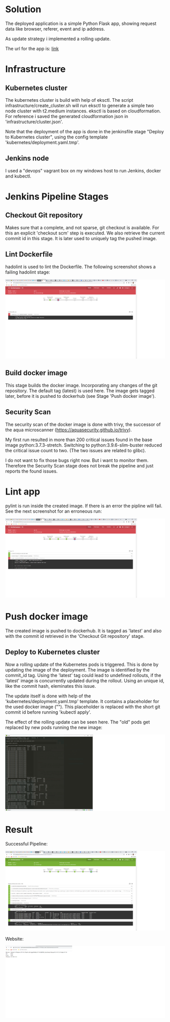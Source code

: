 
# Solution

The deployed application is a simple Python Flask app, showing request data like browser, referer, event and ip address.

As update strategy i implemented a rolling update.

The url for the app is: [link](http://a4916a6bd3db043098bb2ddaeb334ab8-317157340.us-west-2.elb.amazonaws.com)

# Infrastructure

## Kubernetes cluster

The kubernetes cluster is build with help of eksctl. The script infrastructure/create_cluster.sh will run eksctl to generate a simple two node cluster with t2.medium instances. eksctl is based on cloudformation. For reference i saved the generated cloudformation json in 'infrastructure/cluster.json'.

Note that the deployment of the app is done in the jenkinsfile stage "Deploy to Kubernetes cluster", using the config template 'kubernetes/deployment.yaml.tmp'.

## Jenkins node

I used a "devops" vagrant box on my windows host to run Jenkins, docker and kubectl.


# Jenkins Pipeline Stages

## Checkout Git repository

Makes sure that a complete, and not sparse, git checkout is available. For this an explicit 'checkout scm' step is executed. We also retrieve the current commit id in this stage. It is later used to uniquely tag the pushed image.

## Lint Dockerfile

hadolint is used to lint the Dockerfile. The following screenshot shows a failing hadolint stage:

![Failed hadolint stage](/screenshots/hadolint_failing.png)

## Build docker image

This stage builds the docker image. Incorporating any changes of the git repository. The default tag (latest) is used here. The image gets tagged later, before it is pushed to dockerhub (see Stage 'Push docker image').

## Security Scan

The security scan of the docker image is done with trivy, the successor of the aqua microscanner (https://aquasecurity.github.io/trivy).

My first run resulted in more than 200 critical issues found in the base image python:3.7.3-stretch. Switching to python:3.9.6-slim-buster reduced the critical issue count to two. (The two issues are related to glibc).

I do not want to fix those bugs right now. But i want to monitor them. Therefore the Security Scan stage does not break the pipeline and just reports the found issues.

# Lint app

pylint is run inside the created image. If there is an error the pipline will fail. See the next screenshot for an erroneous run:

![Failed pylint stage](/screenshots/pylint_failing.png)

# Push docker image

The created image is pushed to dockerhub. It is tagged as 'latest' and also with the commit id retrieved in the 'Checkout Git repository' stage.


## Deploy to Kubernetes cluster

Now a rolling update of the Kubernetes pods is triggered. This is done by updating the image of the deployment. The image is identified by the commit_id tag. Using the 'latest' tag could lead to undefined rollouts, if the 'latest' image is concurrently updated during the rollout. Using an unique id, like the commit hash, eleminates this issue.

The update itself is done with help of the 'kubernetes/deployment.yaml.tmp' template. It contains a placeholder for the used docker image ("<IMAGE>"). This placeholder is replaced with the short git commit id before running 'kubectl apply'.

The effect of the rolling update can be seen here. The "old" pods get replaced by new pods running the new image:

![Rolling update](/screenshots/rolling_update.png)


# Result

Successful Pipeline:

![Successful Build](/screenshots/successful_build.png)

Website:

![Website](/screenshots/deployed_website.png)
